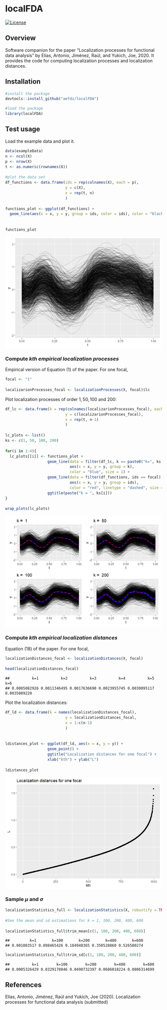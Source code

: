 localFDA
========

<!-- badges: start -->

[![License](https://img.shields.io/badge/license-GPL%20v3-blue.svg)](https://www.gnu.org/licenses/gpl-3.0)
<!-- badges: end -->

Overview
--------

Software companion for the paper “Localization processes for functional
data analysis” by Elías, Antonio, Jiménez, Raúl, and Yukich, Joe, 2020.
It provides the code for computing localization processes and
localization distances.

Installation
------------

``` r
#install the package
devtools::install_github("aefdz/localFDA")
```

``` r
#load the package
library(localFDA)
```

Test usage
----------

Load the example data and plot it.

``` r
data(exampleData)
n <- ncol(X)
p <- nrow(X)
t <- as.numeric(rownames(X))

#plot the data set
df_functions <- data.frame(ids = rep(colnames(X), each = p),
                           y = c(X),
                           x = rep(t, n)
                           )

functions_plot <- ggplot(df_functions) + 
  geom_line(aes(x = x, y = y, group = ids, color = ids), color = "black", alpha = 0.25) + xlab("t") + theme(legend.position = "none")


functions_plot
```

<img align="center" src="README_files/figure-markdown_github/unnamed-chunk-3-1.png" />

### Compute *kth empirical localization processes*

Empirical version of Equation (1) of the paper. For one focal,

``` r
focal <- "1"

localizarionProcesses_focal <- localizationProcesses(X, focal)$lc
```

Plot localization processes of order 1, 50, 100 and 200:

``` r
df_lc <- data.frame(k = rep(colnames(localizarionProcesses_focal), each = p),
                           y = c(localizarionProcesses_focal),
                           x = rep(t, n-1)
                           )

lc_plots <- list()
ks <- c(1, 50, 100, 200)

for(i in 1:4){
  lc_plots[[i]] <- functions_plot + 
                   geom_line(data = filter(df_lc, k == paste0("k=", ks[i])), 
                             aes(x = x, y = y, group = k), 
                             color = "blue", size = 1) +
                   geom_line(data = filter(df_functions, ids == focal), 
                             aes(x = x, y = y, group = ids), 
                             color = "red", linetype = "dashed", size = 1)+
                   ggtitle(paste("k = ", ks[i]))
}

wrap_plots(lc_plots)
```

<img src="README_files/figure-markdown_github/unnamed-chunk-5-1.png" style="display:block; margin:auto;" />

### Compute *kth empirical localization distances*

Equation (18) of the paper. For one focal,

``` r
localizationDistances_focal <- localizationDistances(X, focal)

head(localizationDistances_focal)
```

    ##          k=1          k=2          k=3          k=4          k=5          k=6 
    ## 0.0005082926 0.0011346495 0.0017636690 0.0023955745 0.0030095117 0.0035089220

Plot the localization distances:

``` r
df_ld <- data.frame(k = names(localizationDistances_focal),
                           y = localizationDistances_focal,
                           x = 1:c(n-1)
                           )


ldistances_plot <- ggplot(df_ld, aes(x = x, y = y)) + 
                   geom_point() + 
                   ggtitle("Localization distances for one focal") + 
                   xlab("kth") + ylab("L")

ldistances_plot
```

<img src="README_files/figure-markdown_github/unnamed-chunk-7-1.png" style="display:block; margin:auto;" />

### Sample *μ* and *σ*

``` r
localizationStatistics_full <- localizationStatistics(X, robustify = TRUE)

#See the mean and sd estimations for k = 1, 100, 200, 400, 600

localizationStatistics_full$trim_mean[c(1, 100, 200, 400, 600)]
```

    ##         k=1       k=100       k=200       k=400       k=600 
    ## 0.001083517 0.098465426 0.184940365 0.350528860 0.526580274

``` r
localizationStatistics_full$trim_sd[c(1, 100, 200, 400, 600)]
```

    ##          k=1        k=100        k=200        k=400        k=600 
    ## 0.0005326429 0.0329170846 0.0490732397 0.0686018224 0.0806314699

References
----------

Elías, Antonio, Jiménez, Raúl and Yukich, Joe (2020). Localization
processes for functional data analysis (submitted)
